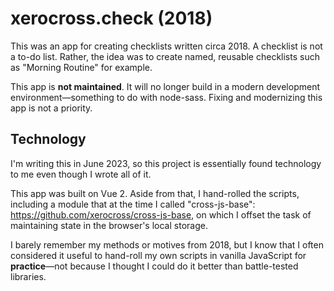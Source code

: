 # xerocross.check (2018)

This was an app for creating checklists written circa 2018. A checklist is not
a to-do list. Rather, the idea was to create named, reusable checklists
such as "Morning Routine" for example.

This app is **not maintained**. It will no longer build in a modern development environment&mdash;something to do with node-sass. Fixing and modernizing this app is not a priority.

## Technology

 I'm writing this in June 2023, so this project is essentially found technology to me even though I wrote all of it.

 This app was built on Vue 2. Aside from that, I hand-rolled the scripts, including a module that at the time I called "cross-js-base": https://github.com/xerocross/cross-js-base, on which I offset the task of maintaining state in the browser's local storage.

 I barely remember my methods or motives from 2018, but I know that I often considered it useful to hand-roll my own scripts in vanilla JavaScript for **practice**&mdash;not because I thought I could do it better than battle-tested libraries.




